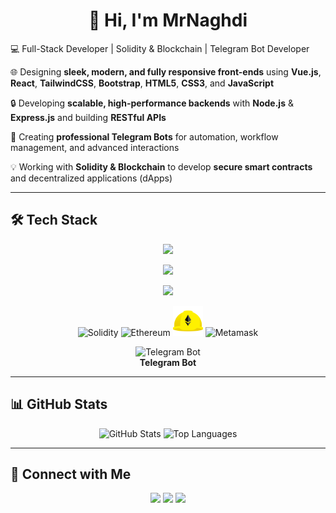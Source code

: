 <h1 align="center">👋 Hi, I'm MrNaghdi</h1>

<p align="left">
 💻 Full-Stack Developer | Solidity & Blockchain | Telegram Bot Developer

🌐 Designing **sleek, modern, and fully responsive front-ends** using <b>Vue.js</b>, <b>React</b>, <b>TailwindCSS</b>, <b>Bootstrap</b>, <b>HTML5</b>, <b>CSS3</b>, and <b>JavaScript</b>

🔒 Developing **scalable, high-performance backends** with <b>Node.js</b> & <b>Express.js</b> and building **RESTful APIs**

🤖 Creating **professional Telegram Bots** for automation, workflow management, and advanced interactions

💡 Working with <b>Solidity & Blockchain</b> to develop **secure smart contracts** and decentralized applications (dApps)
 
</p>

---

## 🛠️ Tech Stack


<!-- Frontend -->
<p align="center">
  <img src="https://skillicons.dev/icons?i=html,css,bootstrap,tailwind" />
</p>

<!-- Frontend Frameworks -->
<p align="center">
  <img src="https://skillicons.dev/icons?i=js,ts,react,vue" />
</p>

<!-- Backend & Databases -->
<p align="center">
  <img src="https://skillicons.dev/icons?i=nodejs,express,mongodb,mysql" />
</p>

<!-- Blockchain -->
<p align="center">
  <!-- Solidity -->
  <img src="https://skillicons.dev/icons?i=solidity" width="48" height="48" alt="Solidity"/>
  
  <!-- Ethereum -->
  <img src="https://raw.githubusercontent.com/atomiclabs/cryptocurrency-icons/master/128/color/eth.png" width="48" height="48" alt="Ethereum"/>
 
  <!-- Hardhat -->
  <img src="https://raw.githubusercontent.com/devicons/devicon/master/icons/hardhat/hardhat-original.svg" width="48" height="48" alt="Hardhat"/>

   <img src="https://images.ctfassets.net/clixtyxoaeas/4rnpEzy1ATWRKVBOLxZ1Fm/a74dc1eed36d23d7ea6030383a4d5163/MetaMask-icon-fox.svg" width="48" height="48" alt="Metamask"/>
   
</p>
<!-- Telegram Bot -->
<p align="center">
  <img src="https://cdn.prod.website-files.com/64c7ccf18389fcc8fd4af160/681871209dfb1273fc7e05e2_bot-telegram.svg" width="48" height="48" alt="Telegram Bot"/>
  <br/>
  <b>Telegram Bot</b>
</p>







---

## 📊 GitHub Stats

<p align="center">
  <img src="https://github-readme-stats.vercel.app/api?username=MrNaghdi&show_icons=true&theme=radical&hide_title=true" alt="GitHub Stats" height="165"/>
  <img src="https://github-readme-stats.vercel.app/api/top-langs/?username=MrNaghdi&layout=compact&theme=radical" alt="Top Languages" height="165"/>
</p>


---

## 🤝 Connect with Me

<p align="center">
  <a href="https://t.me/MrNaghdi"><img src="https://img.shields.io/badge/Telegram-0088CC?style=for-the-badge&logo=telegram&logoColor=white"/></a>
 <a href="https://www.instagram.com/Mr__Naghdi/"><img src="https://img.shields.io/badge/Instagram-E1306C?style=for-the-badge&logo=instagram&logoColor=white"/></a>
  <a href="mailto:MrNaghdi8@gmail.com"><img src="https://img.shields.io/badge/Email-D14836?style=for-the-badge&logo=gmail&logoColor=white"/></a>
</p>
